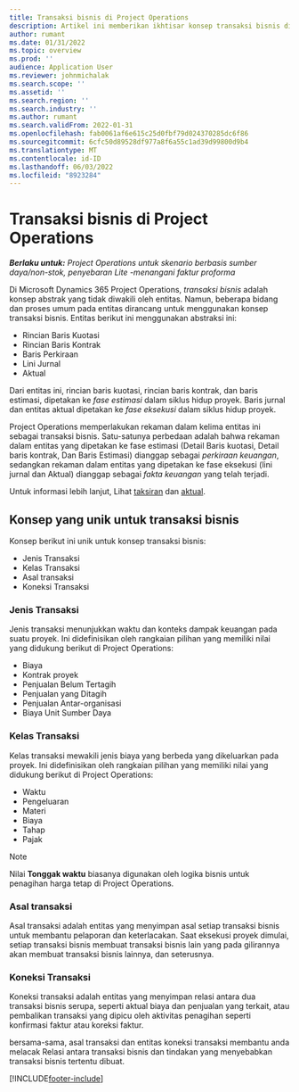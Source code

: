 ```yaml
---
title: Transaksi bisnis di Project Operations
description: Artikel ini memberikan ikhtisar konsep transaksi bisnis di Microsoft Dynamics 365 Project Operations.
author: rumant
ms.date: 01/31/2022
ms.topic: overview
ms.prod: ''
audience: Application User
ms.reviewer: johnmichalak
ms.search.scope: ''
ms.assetid: ''
ms.search.region: ''
ms.search.industry: ''
ms.author: rumant
ms.search.validFrom: 2022-01-31
ms.openlocfilehash: fab0061af6e615c25d0fbf79d024370285dc6f86
ms.sourcegitcommit: 6cfc50d89528df977a8f6a55c1ad39d99800d9b4
ms.translationtype: MT
ms.contentlocale: id-ID
ms.lasthandoff: 06/03/2022
ms.locfileid: "8923284"
---
```

# <a name="business-transactions-in-project-operations"></a>Transaksi bisnis di Project Operations

_**Berlaku untuk:** Project Operations untuk skenario berbasis sumber daya/non-stok, penyebaran Lite -menangani faktur proforma_

Di Microsoft Dynamics 365 Project Operations, *transaksi bisnis* adalah konsep abstrak yang tidak diwakili oleh entitas. Namun, beberapa bidang dan proses umum pada entitas dirancang untuk menggunakan konsep transaksi bisnis. Entitas berikut ini menggunakan abstraksi ini:

- Rincian Baris Kuotasi
- Rincian Baris Kontrak
- Baris Perkiraan
- Lini Jurnal
- Aktual

Dari entitas ini, rincian baris kuotasi, rincian baris kontrak, dan baris estimasi, dipetakan ke *fase estimasi* dalam siklus hidup proyek. Baris jurnal dan entitas aktual dipetakan ke *fase eksekusi* dalam siklus hidup proyek.

Project Operations memperlakukan rekaman dalam kelima entitas ini sebagai transaksi bisnis. Satu-satunya perbedaan adalah bahwa rekaman dalam entitas yang dipetakan ke fase estimasi (Detail Baris kuotasi, Detail baris kontrak, Dan Baris Estimasi) dianggap sebagai *perkiraan keuangan*, sedangkan rekaman dalam entitas yang dipetakan ke fase eksekusi (lini jurnal dan Aktual) dianggap sebagai *fakta keuangan* yang telah terjadi.

Untuk informasi lebih lanjut, Lihat [taksiran](../project-management/estimating-projects-overview.md) dan [aktual](actuals-overview.md).

## <a name="concepts-that-are-unique-to-business-transactions"></a>Konsep yang unik untuk transaksi bisnis

Konsep berikut ini unik untuk konsep transaksi bisnis:

- Jenis Transaksi
- Kelas Transaksi
- Asal transaksi
- Koneksi Transaksi

### <a name="transaction-type"></a>Jenis Transaksi

Jenis transaksi menunjukkan waktu dan konteks dampak keuangan pada suatu proyek. Ini didefinisikan oleh rangkaian pilihan yang memiliki nilai yang didukung berikut di Project Operations:

- Biaya
- Kontrak proyek
- Penjualan Belum Tertagih
- Penjualan yang Ditagih
- Penjualan Antar-organisasi
- Biaya Unit Sumber Daya

### <a name="transaction-class"></a>Kelas Transaksi

Kelas transaksi mewakili jenis biaya yang berbeda yang dikeluarkan pada proyek. Ini didefinisikan oleh rangkaian pilihan yang memiliki nilai yang didukung berikut di Project Operations:

- Waktu
- Pengeluaran
- Materi
- Biaya
- Tahap
- Pajak

> [!NOTE]
> Nilai **Tonggak waktu** biasanya digunakan oleh logika bisnis untuk penagihan harga tetap di Project Operations.

### <a name="transaction-origin"></a>Asal transaksi

Asal transaksi adalah entitas yang menyimpan asal setiap transaksi bisnis untuk membantu pelaporan dan keterlacakan. Saat eksekusi proyek dimulai, setiap transaksi bisnis membuat transaksi bisnis lain yang pada gilirannya akan membuat transaksi bisnis lainnya, dan seterusnya.

### <a name="transaction-connection"></a>Koneksi Transaksi

Koneksi transaksi adalah entitas yang menyimpan relasi antara dua transaksi bisnis serupa, seperti aktual biaya dan penjualan yang terkait, atau pembalikan transaksi yang dipicu oleh aktivitas penagihan seperti konfirmasi faktur atau koreksi faktur.

bersama-sama, asal transaksi dan entitas koneksi transaksi membantu anda melacak Relasi antara transaksi bisnis dan tindakan yang menyebabkan transaksi bisnis tertentu dibuat.

[!INCLUDE[footer-include](../includes/footer-banner.md)]

